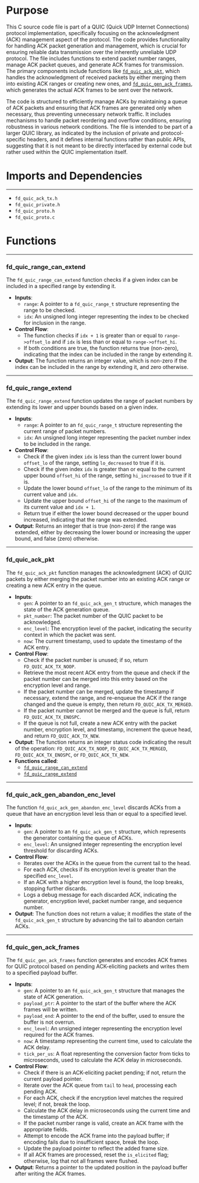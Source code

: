 # Purpose
This C source code file is part of a QUIC (Quick UDP Internet Connections) protocol implementation, specifically focusing on the acknowledgment (ACK) management aspect of the protocol. The code provides functionality for handling ACK packet generation and management, which is crucial for ensuring reliable data transmission over the inherently unreliable UDP protocol. The file includes functions to extend packet number ranges, manage ACK packet queues, and generate ACK frames for transmission. The primary components include functions like [`fd_quic_ack_pkt`](#fd_quic_ack_pkt), which handles the acknowledgment of received packets by either merging them into existing ACK ranges or creating new ones, and [`fd_quic_gen_ack_frames`](#fd_quic_gen_ack_frames), which generates the actual ACK frames to be sent over the network.

The code is structured to efficiently manage ACKs by maintaining a queue of ACK packets and ensuring that ACK frames are generated only when necessary, thus preventing unnecessary network traffic. It includes mechanisms to handle packet reordering and overflow conditions, ensuring robustness in various network conditions. The file is intended to be part of a larger QUIC library, as indicated by the inclusion of private and protocol-specific headers, and it defines internal functions rather than public APIs, suggesting that it is not meant to be directly interfaced by external code but rather used within the QUIC implementation itself.
# Imports and Dependencies

---
- `fd_quic_ack_tx.h`
- `fd_quic_private.h`
- `fd_quic_proto.h`
- `fd_quic_proto.c`


# Functions

---
### fd\_quic\_range\_can\_extend<!-- {{#callable:fd_quic_range_can_extend}} -->
The `fd_quic_range_can_extend` function checks if a given index can be included in a specified range by extending it.
- **Inputs**:
    - `range`: A pointer to a `fd_quic_range_t` structure representing the range to be checked.
    - `idx`: An unsigned long integer representing the index to be checked for inclusion in the range.
- **Control Flow**:
    - The function checks if `idx + 1` is greater than or equal to `range->offset_lo` and if `idx` is less than or equal to `range->offset_hi`.
    - If both conditions are true, the function returns true (non-zero), indicating that the index can be included in the range by extending it.
- **Output**: The function returns an integer value, which is non-zero if the index can be included in the range by extending it, and zero otherwise.


---
### fd\_quic\_range\_extend<!-- {{#callable:fd_quic_range_extend}} -->
The `fd_quic_range_extend` function updates the range of packet numbers by extending its lower and upper bounds based on a given index.
- **Inputs**:
    - `range`: A pointer to an `fd_quic_range_t` structure representing the current range of packet numbers.
    - `idx`: An unsigned long integer representing the packet number index to be included in the range.
- **Control Flow**:
    - Check if the given index `idx` is less than the current lower bound `offset_lo` of the range, setting `lo_decreased` to true if it is.
    - Check if the given index `idx` is greater than or equal to the current upper bound `offset_hi` of the range, setting `hi_increased` to true if it is.
    - Update the lower bound `offset_lo` of the range to the minimum of its current value and `idx`.
    - Update the upper bound `offset_hi` of the range to the maximum of its current value and `idx + 1`.
    - Return true if either the lower bound decreased or the upper bound increased, indicating that the range was extended.
- **Output**: Returns an integer that is true (non-zero) if the range was extended, either by decreasing the lower bound or increasing the upper bound, and false (zero) otherwise.


---
### fd\_quic\_ack\_pkt<!-- {{#callable:fd_quic_ack_pkt}} -->
The `fd_quic_ack_pkt` function manages the acknowledgment (ACK) of QUIC packets by either merging the packet number into an existing ACK range or creating a new ACK entry in the queue.
- **Inputs**:
    - `gen`: A pointer to an `fd_quic_ack_gen_t` structure, which manages the state of the ACK generation queue.
    - `pkt_number`: The packet number of the QUIC packet to be acknowledged.
    - `enc_level`: The encryption level of the packet, indicating the security context in which the packet was sent.
    - `now`: The current timestamp, used to update the timestamp of the ACK entry.
- **Control Flow**:
    - Check if the packet number is unused; if so, return `FD_QUIC_ACK_TX_NOOP`.
    - Retrieve the most recent ACK entry from the queue and check if the packet number can be merged into this entry based on the encryption level and range.
    - If the packet number can be merged, update the timestamp if necessary, extend the range, and re-enqueue the ACK if the range changed and the queue is empty, then return `FD_QUIC_ACK_TX_MERGED`.
    - If the packet number cannot be merged and the queue is full, return `FD_QUIC_ACK_TX_ENOSPC`.
    - If the queue is not full, create a new ACK entry with the packet number, encryption level, and timestamp, increment the queue head, and return `FD_QUIC_ACK_TX_NEW`.
- **Output**: The function returns an integer status code indicating the result of the operation: `FD_QUIC_ACK_TX_NOOP`, `FD_QUIC_ACK_TX_MERGED`, `FD_QUIC_ACK_TX_ENOSPC`, or `FD_QUIC_ACK_TX_NEW`.
- **Functions called**:
    - [`fd_quic_range_can_extend`](#fd_quic_range_can_extend)
    - [`fd_quic_range_extend`](#fd_quic_range_extend)


---
### fd\_quic\_ack\_gen\_abandon\_enc\_level<!-- {{#callable:fd_quic_ack_gen_abandon_enc_level}} -->
The function `fd_quic_ack_gen_abandon_enc_level` discards ACKs from a queue that have an encryption level less than or equal to a specified level.
- **Inputs**:
    - `gen`: A pointer to an `fd_quic_ack_gen_t` structure, which represents the generator containing the queue of ACKs.
    - `enc_level`: An unsigned integer representing the encryption level threshold for discarding ACKs.
- **Control Flow**:
    - Iterates over the ACKs in the queue from the current tail to the head.
    - For each ACK, checks if its encryption level is greater than the specified `enc_level`.
    - If an ACK with a higher encryption level is found, the loop breaks, stopping further discards.
    - Logs a debug message for each discarded ACK, indicating the generator, encryption level, packet number range, and sequence number.
- **Output**: The function does not return a value; it modifies the state of the `fd_quic_ack_gen_t` structure by advancing the tail to abandon certain ACKs.


---
### fd\_quic\_gen\_ack\_frames<!-- {{#callable:fd_quic_gen_ack_frames}} -->
The `fd_quic_gen_ack_frames` function generates and encodes ACK frames for QUIC protocol based on pending ACK-eliciting packets and writes them to a specified payload buffer.
- **Inputs**:
    - `gen`: A pointer to an `fd_quic_ack_gen_t` structure that manages the state of ACK generation.
    - `payload_ptr`: A pointer to the start of the buffer where the ACK frames will be written.
    - `payload_end`: A pointer to the end of the buffer, used to ensure the buffer is not overrun.
    - `enc_level`: An unsigned integer representing the encryption level required for the ACK frames.
    - `now`: A timestamp representing the current time, used to calculate the ACK delay.
    - `tick_per_us`: A float representing the conversion factor from ticks to microseconds, used to calculate the ACK delay in microseconds.
- **Control Flow**:
    - Check if there is an ACK-eliciting packet pending; if not, return the current payload pointer.
    - Iterate over the ACK queue from `tail` to `head`, processing each pending ACK.
    - For each ACK, check if the encryption level matches the required level; if not, break the loop.
    - Calculate the ACK delay in microseconds using the current time and the timestamp of the ACK.
    - If the packet number range is valid, create an ACK frame with the appropriate fields.
    - Attempt to encode the ACK frame into the payload buffer; if encoding fails due to insufficient space, break the loop.
    - Update the payload pointer to reflect the added frame size.
    - If all ACK frames are processed, reset the `is_elicited` flag; otherwise, log that not all frames were flushed.
- **Output**: Returns a pointer to the updated position in the payload buffer after writing the ACK frames.


